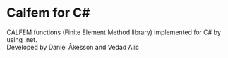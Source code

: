 # Calfem for C#
CALFEM functions (Finite Element Method library) implemented for C# by using .net.  
Developed by Daniel Åkesson and Vedad Alic
